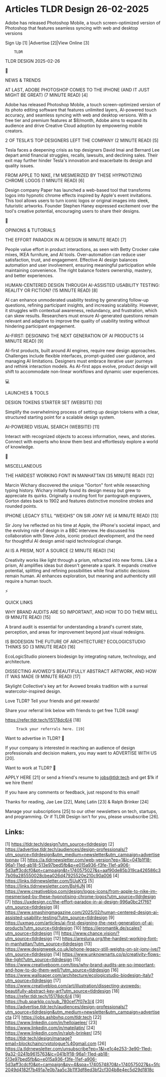 # Articles TLDR Design 26-02-2025

Adobe has released Photoshop Mobile, a touch screen-optimized version
of Photoshop that features seamless syncing with web and desktop
versions ‌ ‌ ‌ ‌ ‌ ‌ ‌ ‌ ‌ ‌ ‌ ‌ ‌ ‌ ‌ ‌ ‌ ‌ ‌ ‌ ‌ ‌ ‌ ‌ ‌ ‌  ‌ ‌ ‌ ‌ ‌ ‌ ‌ ‌ ‌ ‌ ‌ ‌ ‌ ‌ ‌ ‌ ‌ ‌ ‌ ‌ ‌ ‌ ‌ ‌ ‌ ‌ 


 Sign Up [1] |Advertise [2]|View Online [3] 

		TLDR 

TLDR DESIGN 2025-02-26

📱 

NEWS & TRENDS

 AT LAST, ADOBE PHOTOSHOP COMES TO THE IPHONE (AND IT JUST MIGHT BE
GREAT) (7 MINUTE READ) [4] 

 Adobe has released Photoshop Mobile, a touch screen-optimized version
of its photo editing software that features unlimited layers,
AI-powered touch accuracy, and seamless syncing with web and desktop
versions. With a free tier and premium features at $8/month, Adobe
aims to expand its audience and drive Creative Cloud adoption by
empowering mobile creators. 

 2 OF TESLA'S TOP DESIGNERS LEFT THE COMPANY (2 MINUTE READ) [5] 

 Tesla faces a deepening crisis as top designers David Imai and
Bernard Lee depart amid financial struggles, recalls, lawsuits, and
declining sales. Their exit may further hinder Tesla's innovation and
exacerbate its design and quality issues. 

 FROM APPLE TO NIKE, I'M MESMERIZED BY THESE HYPNOTIZING CHROME LOGOS
(1 MINUTE READ) [6] 

 Design company Paper has launched a web-based tool that transforms
logos into hypnotic chrome effects inspired by Apple's event
invitations. This tool allows users to turn iconic logos or original
images into sleek, futuristic artworks. Founder Stephen Haney
expressed excitement over the tool's creative potential, encouraging
users to share their designs. 

🚀 

OPINIONS & TUTORIALS

 THE EFFORT PARADOX IN AI DESIGN (6 MINUTE READ) [7] 

 People value effort in product interactions, as seen with Betty
Crocker cake mixes, IKEA furniture, and AI tools. Over-automation can
reduce user satisfaction, trust, and engagement. Effective AI design
balances automation and user involvement, ensuring meaningful
participation while maintaining convenience. The right balance fosters
ownership, mastery, and better experiences. 

 HUMAN-CENTERED DESIGN THROUGH AI-ASSISTED USABILITY TESTING: REALITY
OR FICTION? (15 MINUTE READ) [8] 

 AI can enhance unmoderated usability testing by generating follow-up
questions, refining participant insights, and increasing scalability.
However, it struggles with contextual awareness, redundancy, and
frustration, which can skew results. Researchers must ensure
AI-generated questions remain relevant and adaptive to improve the
quality of usability testing without hindering participant engagement.


 AI-FIRST: DESIGNING THE NEXT GENERATION OF AI PRODUCTS (4 MINUTE
READ) [9] 

 AI-first products, built around AI engines, require new design
approaches. Challenges include flexible interfaces, prompt-guided user
guidance, and managing AI limitations. Designers must embrace
iterative user journeys and rethink interaction models. As AI-first
apps evolve, product design will shift to accommodate non-linear
workflows and dynamic user experiences. 

💻 

LAUNCHES & TOOLS

 DESIGN TOKENS STARTER SET (WEBSITE) [10] 

 Simplify the overwhelming process of setting up design tokens with a
clear, structured starting point for a scalable design system. 

 AI-POWERED VISUAL SEARCH (WEBSITE) [11] 

 Interact with recognized objects to access information, news, and
stories. Connect with experts who know them best and effortlessly
explore a world of knowledge. 

🎁 

MISCELLANEOUS

 THE HARDEST WORKING FONT IN MANHATTAN (35 MINUTE READ) [12] 

 Marcin Wichary discovered the unique "Gorton" font while researching
typing history. Wichary initially found its design messy but grew to
appreciate its quirks. Originally a routing font for pantograph
engravers, Gorton dates back to 1902 and features distinctive monoline
strokes and rounded points. 

 IPHONE LEGACY STILL “WEIGHS” ON SIR JONY IVE (4 MINUTE READ) [13]


 Sir Jony Ive reflected on his time at Apple, the iPhone's societal
impact, and the evolving role of design in a BBC interview. He
discussed his collaboration with Steve Jobs, iconic product
development, and the need for thoughtful AI design amid rapid
technological change. 

 AI IS A PRISM, NOT A SOURCE (2 MINUTE READ) [14] 

 Creativity works like light through a prism, refracted into new
forms. Like a prism, AI amplifies ideas but doesn't generate a spark.
It expands creative potential, splitting and refining possibilities
while final artistic decisions remain human. AI enhances exploration,
but meaning and authenticity still require a human touch. 

⚡ 

QUICK LINKS

 WHY BRAND AUDITS ARE SO IMPORTANT, AND HOW TO DO THEM WELL (9 MINUTE
READ) [15] 

 A brand audit is essential for understanding a brand's current state,
perception, and areas for improvement beyond just visual redesigns. 

 IS BIODESIGN THE FUTURE OF ARCHITECTURE? ECOLOGICSTUDIO THINKS SO (3
MINUTE READ) [16] 

 EcoLogicStudio pioneers biodesign by integrating nature, technology,
and architecture. 

 DISSECTING AVOWED'S BEAUTIFULLY ABSTRACT ARTWORK, AND HOW IT WAS MADE
(9 MINUTE READ) [17] 

 Skylight Collective's key art for Avowed breaks tradition with a
surreal watercolor-inspired design. 

Love TLDR? Tell your friends and get rewards!

 Share your referral link below with friends to get free TLDR swag! 

 https://refer.tldr.tech/15178dc6/4 [18] 

		 Track your referrals here. [19] 

Want to advertise in TLDR? 📰

 If your company is interested in reaching an audience of design
professionals and decision makers, you may want to ADVERTISE WITH US
[20]. 

Want to work at TLDR? 💼

 APPLY HERE [21] or send a friend's resume to jobs@tldr.tech and get
$1k if we hire them! 

 If you have any comments or feedback, just respond to this email! 

Thanks for reading, 
Jae Lee [22], Matej Latin [23] & Ralph Brinker [24] 

 Manage your subscriptions [25] to our other newsletters on tech,
startups, and programming. Or if TLDR Design isn't for you, please
unsubscribe [26]. 

 

Links:
------
[1] https://tldr.tech/design?utm_source=tldrdesign
[2] https://advertise.tldr.tech/audiences/design-professionals/?utm_source=tldrdesign&utm_medium=newsletter&utm_campaign=advertisetopnav
[3] https://a.tldrnewsletter.com/web-version?ep=1&lc=041b1f18-96a1-11ed-ab18-513e97bed5fb&p=e015a936-f3fe-11ef-a906-5d3aff3cdcf0&pt=campaign&t=1740575027&s=aaf90de85b319ca426586c37b09a285550028cbea026d47925520e210c90a006
[4] https://links.tldrnewsletter.com/5UuKYS
[5] https://links.tldrnewsletter.com/BsHiJN
[6] https://www.creativebloq.com/design/logos-icons/from-apple-to-nike-im-mesmerised-by-these-hypnotising-chrome-logos?utm_source=tldrdesign
[7] https://uxdesign.cc/the-effort-paradox-in-ai-design-996a0bc2f7f6?utm_source=tldrdesign
[8] https://www.smashingmagazine.com/2025/02/human-centered-design-ai-assisted-usability-testing/?utm_source=tldrdesign
[9] https://uxmag.com/articles/ai-first-designing-the-next-generation-of-ai-products?utm_source=tldrdesign
[10] https://jeromantik.de/scales?utm_source=tldrdesign
[11] https://www.chance.vision/?utm_source=tldrdesign
[12] https://aresluna.org/the-hardest-working-font-in-manhattan/?utm_source=tldrdesign
[13] https://www.designweek.co.uk/iphone-legacy-still-weighs-on-sir-jony-ive/?utm_source=tldrdesign
[14] https://www.unknownarts.co/p/creativity-flows-like-light?utm_source=tldrdesign
[15] https://www.creativeboom.com/tips/why-brand-audits-are-so-important-and-how-to-do-them-well/?utm_source=tldrdesign
[16] https://www.wallpaper.com/architecture/ecologicstudio-biodesign-italy?utm_source=tldrdesign
[17] https://www.creativebloq.com/art/illustration/dissecting-avoweds-beautifully-abstract-key-art?utm_source=tldrdesign
[18] https://refer.tldr.tech/15178dc6/4
[19] https://hub.sparklp.co/sub_780cef7f07e3/4
[20] https://advertise.tldr.tech/audiences/design-professionals/?utm_source=tldrdesign&utm_medium=newsletter&utm_campaign=advertisecta
[21] https://jobs.ashbyhq.com/tldr.tech
[22] https://www.linkedin.com/in/hellojaelee/
[23] https://www.linkedin.com/in/matejlatin/
[24] https://www.linkedin.com/in/ralph-brinker/
[25] https://tldr.tech/design/manage?email=blockchaincryptologue%40gmail.com
[26] https://a.tldrnewsletter.com/unsubscribe?ep=1&l=e1c4e253-3e90-11ed-9a32-0241b9615763&lc=041b1f18-96a1-11ed-ab18-513e97bed5fb&p=e015a936-f3fe-11ef-a906-5d3aff3cdcf0&pt=campaign&pv=4&spa=1740574870&t=1740575027&s=5fc2049d4182f7b491a7e0b7aa5c3b11f3df8ed3bf2cf304b8e4ec5d29d1818c